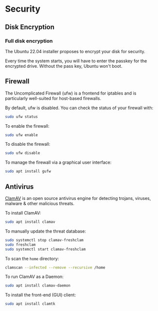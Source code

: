# Security

## Disk Encryption

### Full disk encryption

The Ubuntu 22.04 installer proposes to encrypt your disk for security.

Every time the system starts, you will have to enter the passkey for
the encrypted drive. Without the pass key, Ubuntu won't boot.

## Firewall

The Uncomplicated Firewall (ufw) is a frontend for iptables and is
particularly well-suited for host-based firewalls.

By default, ufw is disabled. You can check the status of your firewall with:

```bash
sudo ufw status
```

To enable the firewall:

```bash
sudo ufw enable
```

To disable the firewall:

```bash
sudo ufw disable
```

To manage the firewall via a graphical user interface:

```bash
sudo apt install gufw
```

## Antivirus

[ClamAV](http://www.clamav.net/) is an open source antivirus engine for
detecting trojans, viruses, malware & other malicious threats.

To install ClamAV:

```bash
sudo apt install clamav
```

To manually update the threat database:

```bash
sudo systemctl stop clamav-freshclam
sudo freshclam
sudo systemctl start clamav-freshclam
```

To scan the `home` directory:

```bash
clamscan --infected --remove --recursive /home
```

To run ClamAV as a Daemon:

```bash
sudo apt install clamav-daemon
```

To install the front-end (GUI) client:

```bash
sudo apt install clamtk
```
